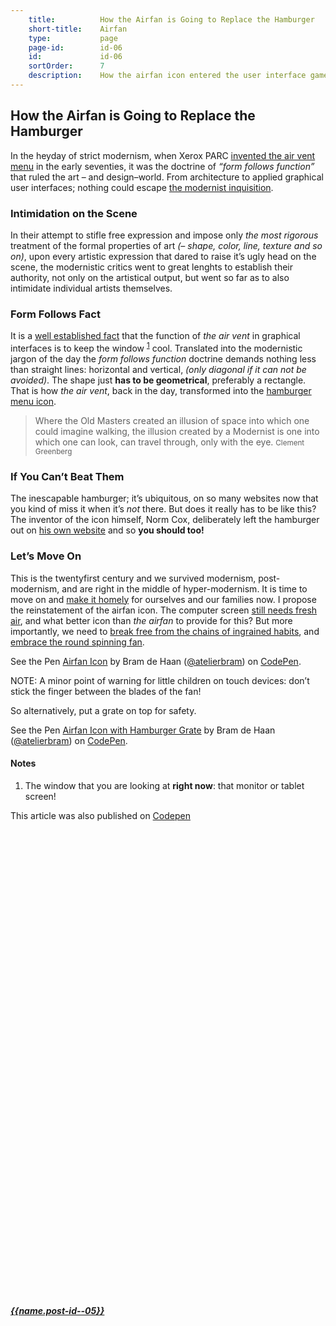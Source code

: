 ```yaml
---
    title:          How the Airfan is Going to Replace the Hamburger
    short-title:    Airfan
    type:           page
    page-id:        id-06
    id:             id-06
    sortOrder:      7
    description:    How the airfan icon entered the user interface game and came out on top of the competition
---
```


## How the Airfan is Going to Replace the Hamburger

<span class="dropcap">I</span>n the heyday of strict modernism, when Xerox PARC [invented the air vent menu](https://vimeo.com/61556918#t=1265s) in the early seventies, it was the doctrine of _“form follows function”_ that ruled the art – and design–world. From architecture to applied graphical user interfaces; nothing could escape [the modernist inquisition](https://www.dukeupress.edu/Modern-Inquisitions).

### Intimidation on the Scene
In their attempt to stifle free expression and impose only _the most rigorous_ treatment of the formal properties of art _(– shape, color, line, texture and so on)_, upon every artistic expression that dared to raise it’s ugly head on the scene, the modernistic critics went to great lenghts to establish their authority, not only on the artistical output, but went so far as to also intimidate individual artists themselves.

### Form Follows Fact
It is a [well established fact](https://www.evernote.com/shard/s207/sh/022f2237-4b4f-4096-87f2-053acd228c2d/ede2672bc3f39a1b0232f84e01ca0a83) that the function of _the air vent_ in graphical interfaces is to keep the window <sup><a href="#note-1" class="sup-link" id="supLink1">1</a></sup> cool. Translated into the modernistic jargon of the day the _form follows function_ doctrine demands nothing less than straight lines: horizontal and vertical, _(only diagonal if it can not be avoided)_. The shape just **has to be geometrical**, preferably a rectangle. That is how _the air vent_, back in the day, transformed into the [hamburger menu icon](http://codepen.io/tag/hamburger).

> Where the Old Masters created an illusion of space into which one could imagine walking, the illusion created by a Modernist is one into which one can look, can travel through, only with the eye. <small class="small author">Clement Greenberg</small>

### If You Can’t Beat Them
The inescapable hamburger; it’s ubiquitous, on so many websites now that you kind of miss it when it’s _not_ there. But does it really has to be like this? The inventor of the icon himself, Norm Cox, deliberately left the hamburger out on [his own website](http://www.coxhall.com/product-folio.html) and so **you should too!**

### Let’s Move On
This is the twentyfirst century and we survived modernism, post-modernism, and are right in the middle of hyper-modernism. It is time to move on and [make it homely](http://frankchimero.com/writing//make-it-homely/) for ourselves and our families now. I propose the reinstatement of the airfan icon. The computer screen [still needs fresh air](http://hanselminutes.com/), and what better icon than _the airfan_ to provide for this? But more importantly, we need to [break free from the chains of ingrained habits](https://medium.com/cool-code-pal/how-node-js-is-going-to-replace-javascript-cf72b588b1b), and [embrace the round spinning fan](https://www.youtube.com/watch?v=wkyRFzLhwDc).

<p data-height="128" data-theme-id="71" data-slug-hash="eNzKgE" data-default-tab="result" data-user="atelierbram" class='codepen'>See the Pen <a href='http://codepen.io/atelierbram/pen/eNzKgE/'>Airfan Icon</a> by Bram de Haan (<a href='http://codepen.io/atelierbram'>@atelierbram</a>) on <a href='http://codepen.io'>CodePen</a>.</p>
<script async src="//assets.codepen.io/assets/embed/ei.js"></script>

<span class="note">NOTE: A minor point of warning for little children on touch devices: don’t stick the finger between the blades of the fan!</span>

So alternatively, put a grate on top for safety.

<p data-height="128" data-theme-id="71" data-slug-hash="bdwxrx" data-default-tab="result" data-user="atelierbram" class='codepen'>See the Pen <a href='http://codepen.io/atelierbram/pen/bdwxrx/'>Airfan Icon with Hamburger Grate</a> by Bram de Haan (<a href='http://codepen.io/atelierbram'>@atelierbram</a>) on <a href='http://codepen.io'>CodePen</a>.</p>
<script async src="//assets.codepen.io/assets/embed/ei.js"></script>

#### Notes
1. <span id="note-1">The window that you are looking at **right now**: that monitor or tablet screen!</span>

<span class="note">This article was also published on [Codepen](http://codepen.io/atelierbram/blog/airfan)</span>

<div class="prevnext">
  <h5><a href="../{{url.post-id--05}}" rel="prev"><i class="icon icon-8 icon-arrow-left"><svg class="shape-icon" viewBox="0 0 8 12"><use xlink:href="#shape-arrow-point" transform="rotate(180,4,6)"></use></svg></i> {{name.post-id--05}}</a></h5>
</div>
